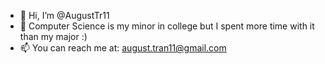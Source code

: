 - 👋 Hi, I’m @AugustTr11
- 👀 Computer Science is my minor in college but I spent more time with it than my major :) 
- 📫 You can reach me at: august.tran11@gmail.com 

